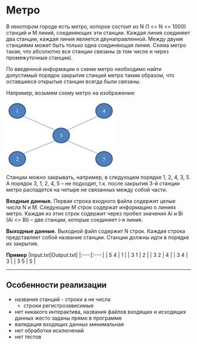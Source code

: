 # Метро

В некотором городе есть метро, которое состоит из N (1 <= N <= 1000) станций и M линий,
соединяющих эти станции. Каждая линия соединяет два станции, каждая линия является
двунаправленной. Между двумя станциями может быть только одна соединяющая линия. Схема
метро такая, что абсолютно все станции связаны (в том числе и через промежуточные станции).

По введенной информации о схеме метро необходимо найти допустимый порядок закрытия
станций метро таким образом, что оставшиеся открытые станции всегда были связаны.

Например, возьмем схему метро на изображении:

![Схема метро](MetroSchema.png)

Станции можно закрывать, например, в следующем порядке 1, 2, 4, 3, 5. А порядок 3, 1, 2, 4, 5 – не
подходит, т.к. после закрытия 3-й станции метро распадется на четыре не связанных между собой
части.

**Входные данные.** Первая строка входного файла содержит целые числа N и M. Следующие M
строк содержат информацию о линиях метро. Каждая из этих строк содержит через пробел
значения Ai и Bi (Ai <> Bi) – две станции, которые соединяет i-я линия.

**Выходные данные.** Выходной файл содержит N строк. Каждая строка представляет собой
название станции. Станции должны идти в порядке их закрытия.


**Пример**
|Input.txt|Output.txt|
|:---:|:---:|
| 5 4 | 1 |
| 3 1 | 2 |
| 3 2 | 4 |
| 3 4 | 3 |
| 3 5 | 5 |

---

## Особенности реализации
* названия станций - строки а не числа
  * строки регистрозависимые
* нет никакого интерактива, названия файлов входящих и исходящих данных жесто заданы прямо в программе
* валидация входящих данных минимальная
* нет обработки исключений
* нет тестов
